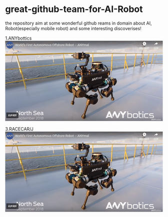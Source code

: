 # great-github-team-for-AI-Robot
the repository aim at some wonderful github reams in domain about AI, Robot(especially mobile robot) and some interesting discoverises!

1.ANYbottics
![ANYbotics](https://github.com/Zippen-Huang/great-github-team-for-AI-Robot/blob/master/ANYbotics.png)

3.RACECAR/J
![RACECAR/J](https://github.com/Zippen-Huang/great-github-team-for-AI-Robot/blob/master/ANYbotics.png)

